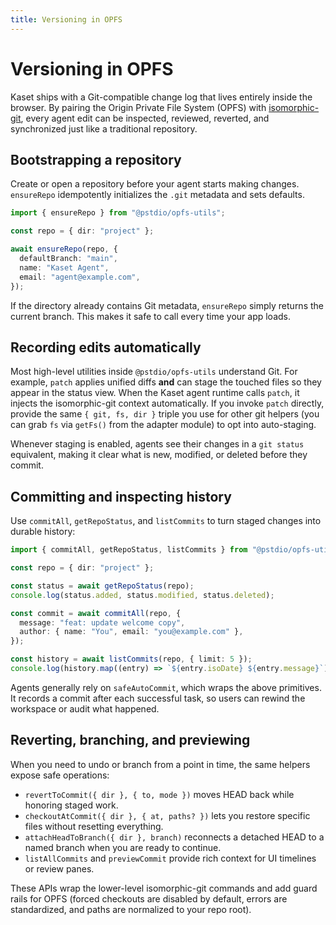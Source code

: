 ```yaml
---
title: Versioning in OPFS
---
```


# Versioning in OPFS

Kaset ships with a Git-compatible change log that lives entirely inside the browser. By pairing the Origin Private File System (OPFS) with [isomorphic-git](https://isomorphic-git.org/), every agent edit can be inspected, reviewed, reverted, and synchronized just like a traditional repository.

## Bootstrapping a repository

Create or open a repository before your agent starts making changes. `ensureRepo` idempotently initializes the `.git` metadata and sets defaults.

```ts
import { ensureRepo } from "@pstdio/opfs-utils";

const repo = { dir: "project" };

await ensureRepo(repo, {
  defaultBranch: "main",
  name: "Kaset Agent",
  email: "agent@example.com",
});
```

If the directory already contains Git metadata, `ensureRepo` simply returns the current branch. This makes it safe to call every time your app loads.

## Recording edits automatically

Most high-level utilities inside `@pstdio/opfs-utils` understand Git. For example, `patch` applies unified diffs **and** can stage the touched files so they appear in the status view. When the Kaset agent runtime calls `patch`, it injects the isomorphic-git context automatically. If you invoke `patch` directly, provide the same `{ git, fs, dir }` triple you use for other git helpers (you can grab `fs` via `getFs()` from the adapter module) to opt into auto-staging.

Whenever staging is enabled, agents see their changes in a `git status` equivalent, making it clear what is new, modified, or deleted before they commit.

## Committing and inspecting history

Use `commitAll`, `getRepoStatus`, and `listCommits` to turn staged changes into durable history:

```ts
import { commitAll, getRepoStatus, listCommits } from "@pstdio/opfs-utils";

const repo = { dir: "project" };

const status = await getRepoStatus(repo);
console.log(status.added, status.modified, status.deleted);

const commit = await commitAll(repo, {
  message: "feat: update welcome copy",
  author: { name: "You", email: "you@example.com" },
});

const history = await listCommits(repo, { limit: 5 });
console.log(history.map((entry) => `${entry.isoDate} ${entry.message}`));
```

Agents generally rely on `safeAutoCommit`, which wraps the above primitives. It records a commit after each successful task, so users can rewind the workspace or audit what happened.

## Reverting, branching, and previewing

When you need to undo or branch from a point in time, the same helpers expose safe operations:

- `revertToCommit({ dir }, { to, mode })` moves HEAD back while honoring staged work.
- `checkoutAtCommit({ dir }, { at, paths? })` lets you restore specific files without resetting everything.
- `attachHeadToBranch({ dir }, branch)` reconnects a detached HEAD to a named branch when you are ready to continue.
- `listAllCommits` and `previewCommit` provide rich context for UI timelines or review panes.

These APIs wrap the lower-level isomorphic-git commands and add guard rails for OPFS (forced checkouts are disabled by default, errors are standardized, and paths are normalized to your repo root).
